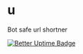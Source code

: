 # u
Bot safe url shortner

[![Better Uptime Badge](https://betteruptime.com/status-badges/v1/monitor/5gtp.svg)](https://betteruptime.com/?utm_source=status_badge)
